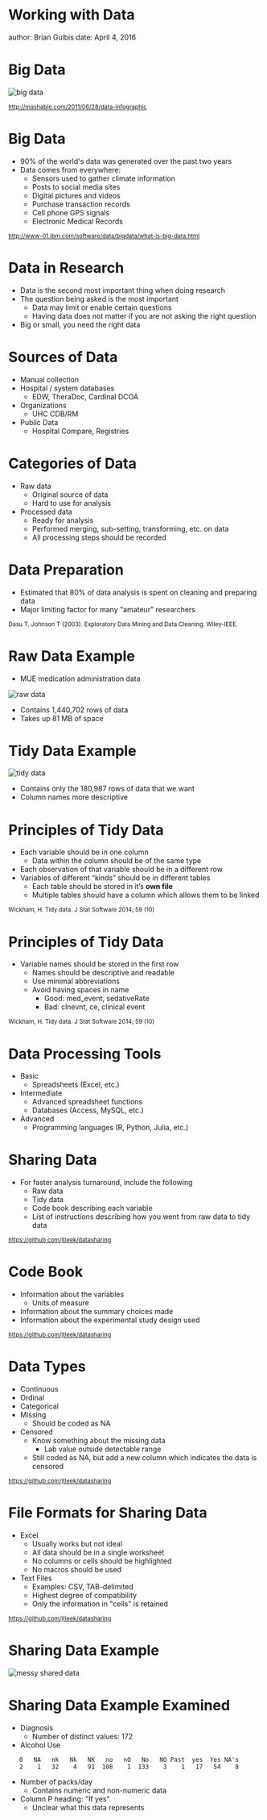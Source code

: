 Working with Data
========================================================
author: Brian Gulbis
date: April 4, 2016

Big Data
========================================================

![big data](figures/howmuch.png)

<small>http://mashable.com/2011/06/28/data-infographic</small>

Big Data
========================================================

* 90% of the world's data was generated over the past two years
* Data comes from everywhere: 
    - Sensors used to gather climate information
    - Posts to social media sites
    - Digital pictures and videos
    - Purchase transaction records
    - Cell phone GPS signals
    - Electronic Medical Records

<small>http://www-01.ibm.com/software/data/bigdata/what-is-big-data.html</small>

Data in Research
========================================================

* Data is the second most important thing when doing research
* The question being asked is the most important
    - Data may limit or enable certain questions
    - Having data does not matter if you are not asking the right question
* Big or small, you need the right data

Sources of Data
========================================================

* Manual collection
* Hospital / system databases
    - EDW, TheraDoc, Cardinal DCOA
* Organizations
    - UHC CDB/RM
* Public Data
    - Hospital Compare, Registries

Categories of Data
========================================================

* Raw data
    - Original source of data
    - Hard to use for analysis
* Processed data
    - Ready for analysis
    - Performed merging, sub-setting, transforming, etc. on data
    - All processing steps should be recorded

Data Preparation
========================================================

* Estimated that 80% of data analysis is spent on cleaning and preparing data
* Major limiting factor for many "amateur" researchers

<small>Dasu T, Johnson T (2003). Exploratory Data Mining and Data Cleaning. Wiley-IEEE.</small>

Raw Data Example
========================================================

* MUE medication administration data




![raw data](figures/raw_data.png)

* Contains 1,440,702 rows of data
* Takes up 81 MB of space

Tidy Data Example
========================================================



![tidy data](figures/tidy_data.png)

* Contains only the 180,987 rows of data that we want
* Column names more descriptive

Principles of Tidy Data
========================================================

* Each variable should be in one column
    - Data within the column should be of the same type
* Each observation of that variable should be in a different row
* Variables of different “kinds” should be in different tables
    - Each table should be stored in it’s **own file**
    - Multiple tables should have a column which allows them to be linked

<small>Wickham, H. Tidy data. J Stat Software 2014; 59 (10)</small>

Principles of Tidy Data
========================================================

* Variable names should be stored in the first row
    - Names should be descriptive and readable
    - Use minimal abbreviations
    - Avoid having spaces in name
        + Good: med_event, sedativeRate
        + Bad: clnevnt, ce, clinical event

<small>Wickham, H. Tidy data. J Stat Software 2014; 59 (10)</small>

Data Processing Tools
========================================================

* Basic
    - Spreadsheets (Excel, etc.)
* Intermediate
    - Advanced spreadsheet functions
    - Databases (Access, MySQL, etc.)
* Advanced
    - Programming languages (R, Python, Julia, etc.)

Sharing Data
========================================================

* For faster analysis turnaround, include the following
    - Raw data
    - Tidy data
    - Code book describing each variable
    - List of instructions describing how you went from raw data to tidy data

<small>https://github.com/jtleek/datasharing</small>

Code Book
========================================================

* Information about the variables
    - Units of measure
* Information about the summary choices made
* Information about the experimental study design used

<small>https://github.com/jtleek/datasharing</small>

Data Types
========================================================

* Continuous
* Ordinal
* Categorical
* Missing
    - Should be coded as NA
* Censored
    - Know something about the missing data
        + Lab value outside detectable range
    - Still coded as NA, but add a new column which indicates the data is censored

<small>https://github.com/jtleek/datasharing</small>
    
File Formats for Sharing Data
========================================================

* Excel
    - Usually works but not ideal
    - All data should be in a single worksheet
    - No columns or cells should be highlighted
    - No macros should be used
* Text Files
    - Examples: CSV, TAB-delimited
    - Highest degree of compatibility
    - Only the information in "cells" is retained

<small>https://github.com/jtleek/datasharing</small>

Sharing Data Example
========================================================

![messy shared data](figures/data_sharing_messy.png)

Sharing Data Example Examined
========================================================



* Diagnosis
    - Number of distinct values: 172
* Alcohol Use


```
   0   NA   nk   Nk   NK   no   nO   No   NO Past  yes  Yes NA's 
   2    1   32    4   91  108    1  133    3    1   17   54    8 
```

* Number of packs/day
    - Contains numeric and non-numeric data
* Column P heading: "If yes"
    - Unclear what this data represents
